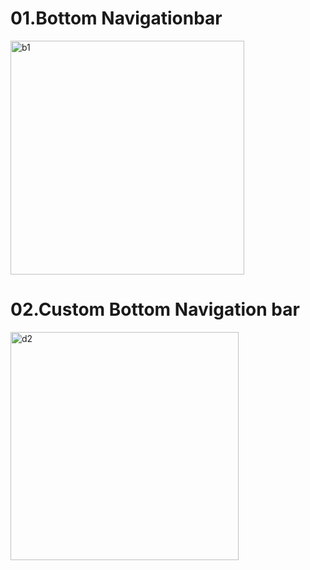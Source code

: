 # 01.Bottom Navigationbar

<img width="374" alt="b1" src="https://user-images.githubusercontent.com/78470516/196716149-f9ff498e-29fa-477e-b6f7-35c16fb6539b.PNG">

# 02.Custom Bottom Navigation bar

<img width="365" alt="d2" src="https://user-images.githubusercontent.com/78470516/196718196-38bc4f53-b4f9-4f30-a597-f0dda5236019.PNG">
